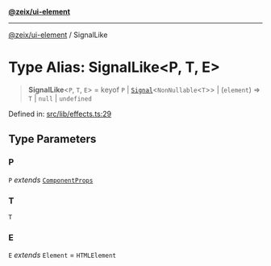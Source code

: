 [**@zeix/ui-element**](../README.md)

***

[@zeix/ui-element](../globals.md) / SignalLike

# Type Alias: SignalLike\<P, T, E\>

> **SignalLike**\<`P`, `T`, `E`\> = keyof `P` \| [`Signal`](Signal.md)\<`NonNullable`\<`T`\>\> \| (`element`) => `T` \| `null` \| `undefined`

Defined in: [src/lib/effects.ts:29](https://github.com/zeixcom/ui-element/blob/6285025fa3b3778fb2f356dae80a5fa6250ac264/src/lib/effects.ts#L29)

## Type Parameters

### P

`P` *extends* [`ComponentProps`](ComponentProps.md)

### T

`T`

### E

`E` *extends* `Element` = `HTMLElement`
